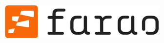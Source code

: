 ![FARAO horizontal logo](https://raw.githubusercontent.com/farao-community/.github/master/logo-farao-horizontal.svg?sanitize=true)
